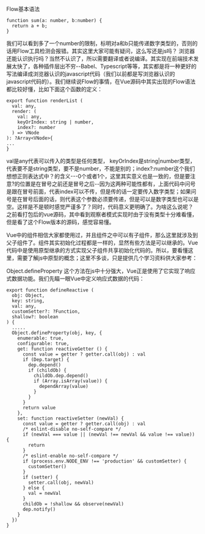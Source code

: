 Flow基本语法
```
function sum(a: number, b:number) {
  return a + b;
}
```
我们可以看到多了一个number的限制，标明对a和b只能传递数字类型的，否则的话用Flow工具检测会报错。其实这里大家可能有疑问，这么写还是js吗？ 浏览器还能认识执行吗？当然不认识了，所以需要翻译或者说编译。其实现在前端技术发展太快了，各种插件层出不穷--Babel、Typescript等等，其实都是将一种更好的写法编译成浏览器认识的javascript代码（我们以前都是写浏览器认识的javascript代码的）。我们继续说Flow的事情，在Vue源码中其实出现的Flow语法都比较好懂，比如下面这个函数的定义：

```
export function renderList (
  val: any,
  render: (
    val: any,
    keyOrIndex: string | number,
    index?: number
  ) => VNode
): ?Array<VNode>{
...
}
```
val是any代表可以传入的类型是任何类型， keyOrIndex是string|number类型，代表要不是string类型，要不是number，不能是别的；index?:number这个我们想想正则表达式中？的含义---0个或者1个，这里其实意义也是一致的，但是要注意?的位置是在冒号之前还是冒号之后--因为这两种可能性都有，上面代码中问号是跟在冒号前面，代表index可以不传，但是传的话一定要传入数字类型；如果问号是在冒号后面的话，则代表这个参数必须要传递，但是可以是数字类型也可以是空。这样是不是顿时感觉严谨多了？同时，代码意义更明确了。为啥这么说呢？ 之前看打包后的vue源码，其中看到观察者模式实现时由于没有类型十分难看懂，但是看了这个Flow版本的源码，感觉容易懂。

Vue中的组件相信大家都使用过，并且组件之中可以有子组件，那么这里就涉及到父子组件了。组件其实初始化过程都是一样的，显然有些方法是可以继承的。Vue代码中是使用原型继承的方式实现父子组件共享初始化代码的。所以，要看懂这里，需要了解js中原型的概念；这里不多谈，只是提供几个学习资料供大家参考：

Object.defineProperty
这个方法在js中十分强大，Vue正是使用了它实现了响应式数据功能。我们先瞄一眼Vue中定义响应式数据的代码：
```
export function defineReactive (
  obj: Object,
  key: string,
  val: any,
  customSetter?: ?Function,
  shallow?: boolean
) {
  .....
  Object.defineProperty(obj, key, {
    enumerable: true,
    configurable: true,
    get: function reactiveGetter () {
      const value = getter ? getter.call(obj) : val
      if (Dep.target) {
        dep.depend()
        if (childOb) {
          childOb.dep.depend()
          if (Array.isArray(value)) {
            dependArray(value)
          }
        }
      }
      return value
    },
    set: function reactiveSetter (newVal) {
      const value = getter ? getter.call(obj) : val
      /* eslint-disable no-self-compare */
      if (newVal === value || (newVal !== newVal && value !== value)) {
        return
      }
      /* eslint-enable no-self-compare */
      if (process.env.NODE_ENV !== 'production' && customSetter) {
        customSetter()
      }
      if (setter) {
        setter.call(obj, newVal)
      } else {
        val = newVal
      }
      childOb = !shallow && observe(newVal)
      dep.notify()
    }
  })
}
```